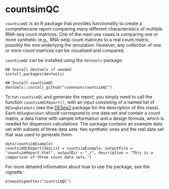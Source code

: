 # countsimQC

`countsimQC` is an R package that provides functionality to create a 
comprehensive report comparing many different characteristics of multiple 
RNA-seq count matrices. One of the main use cases is comparing one or more 
synthetic (e.g., RNA-seq) count matrices to a real count matrix, possibly the 
one underlying the simulation. However, any collection of one or more count
matrices can be visualized and compared.

`countsimQC` can be installed using the `devtools` package:

```
## Install devtools if needed
install.packages(devtools)

## Install countsimQC
devtools::install_github("csoneson/countsimQC")
```

To run `countsimQC` and generate the report, you simply need to call the
function `countsimQCReport()`, with an input consisting of a named list of
`DESeqDataSets` (see the
[DESeq2](https://bioconductor.org/packages/release/bioc/html/DESeq2.html)
package for the description of this class). Each `DESeqDataSet` should
correspond to one data set and contain a count matrix, a data frame with sample
information and a design formula, which is needed for dispersion calculations.
The package contains an example data set with subsets of three data sets:
two synthetic ones and the real data set that was used to generate them.

```
data(countsimExample)
countsimQCReport(ddsList = countsimExample, outputFile = "countsimReport.html", outputDir = "./", description = "This is a comparison of three count data sets.")
```

For more detailed information about how to use the package, see the vignette:

```
browseVignettes("countsimQC")
```

